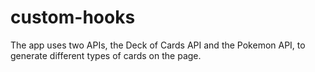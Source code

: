 # custom-hooks
The app uses two APIs, the Deck of Cards API and the Pokemon API, to generate different types of cards on the page.
